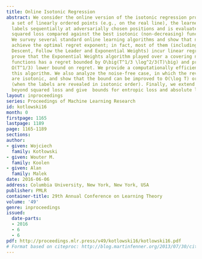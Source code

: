 ```yaml
---
title: Online Isotonic Regression
abstract: We consider the online version of the isotonic regression problem. Given
  a set of linearly ordered points (e.g., on the real line), the learner must predict
  labels sequentially at adversarially chosen positions and is evaluated by her total
  squared loss compared against the best isotonic (non-decreasing) function in hindsight.
  We survey several standard online learning algorithms and show that none of them
  achieve the optimal regret exponent; in fact, most of them (including Online Gradient
  Descent, Follow the Leader and Exponential Weights) incur linear regret. We then
  prove that the Exponential Weights algorithm played over a covering net of isotonic
  functions has a regret bounded by O\big(T^1/3 \log^2/3(T)\big) and present a matching
  Ω(T^1/3) lower bound on regret. We provide a computationally efficient version of
  this algorithm. We also analyze the noise-free case, in which the revealed labels
  are isotonic, and show that the bound can be improved to O(\log T) or even to O(1)
  (when the labels are revealed in isotonic order). Finally, we extend the analysis
  beyond squared loss and give  bounds for entropic loss and absolute loss.
layout: inproceedings
series: Proceedings of Machine Learning Research
id: kotlowski16
month: 0
firstpage: 1165
lastpage: 1189
page: 1165-1189
sections: 
author:
- given: Wojciech
  family: Kotłowski
- given: Wouter M.
  family: Koolen
- given: Alan
  family: Malek
date: 2016-06-06
address: Columbia University, New York, New York, USA
publisher: PMLR
container-title: 29th Annual Conference on Learning Theory
volume: '49'
genre: inproceedings
issued:
  date-parts:
  - 2016
  - 6
  - 6
pdf: http://proceedings.mlr.press/v49/kotlowski16/kotlowski16.pdf
# Format based on citeproc: http://blog.martinfenner.org/2013/07/30/citeproc-yaml-for-bibliographies/
---
```

